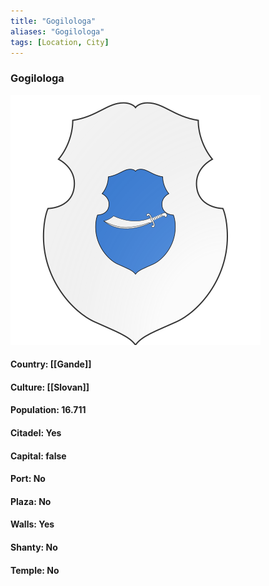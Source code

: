 ```yaml
---
title: "Gogilologa"
aliases: "Gogilologa"
tags: [Location, City]
---
```

### Gogilologa
![](attachment/8e50f0d2f217b9d1044b3c7b8ad0cb64.svg)

#### Country: [[Gande]]

#### Culture: [[Slovan]]

#### Population: 16.711

#### Citadel: Yes

#### Capital: false

#### Port: No

#### Plaza: No

#### Walls: Yes

#### Shanty: No

#### Temple: No

